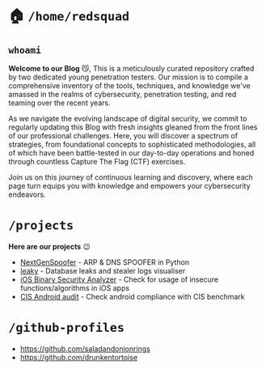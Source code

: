 # 🏠 `/home/redsquad`

## `whoami`

**Welcome to our Blog** 😼, 
This is a meticulously curated repository crafted by two dedicated young penetration testers. Our mission is to compile a comprehensive inventory of the tools, techniques, and knowledge we've amassed in the realms of cybersecurity, penetration testing, and red teaming over the recent years.

As we navigate the evolving landscape of digital security, we commit to regularly updating this Blog with fresh insights gleaned from the front lines of our professional challenges. Here, you will discover a spectrum of strategies, from foundational concepts to sophisticated methodologies, all of which have been battle-tested in our day-to-day operations and honed through countless Capture The Flag (CTF) exercises.

Join us on this journey of continuous learning and discovery, where each page turn equips you with knowledge and empowers your cybersecurity endeavors.

# `/projects`

**Here are our projects** 😉

- [NextGenSpoofer](https://github.com/saladandonionrings/NextGen-Spoofer) - ARP & DNS SPOOFER in Python
- [leaky](https://github.com/saladandonionrings/leaky) - Database leaks and stealer logs visualiser
- [iOS Binary Security Analyzer](https://github.com/saladandonionrings/iOS-Binary-Security-Analyzer) - Check for usage of insecure functions/algorithms in iOS apps
- [CIS Android audit](https://github.com/saladandonionrings/CIS-Android-Audit) - Check android compliance with CIS benchmark

# `/github-profiles`

- https://github.com/saladandonionrings
- https://github.com/drunkentortoise